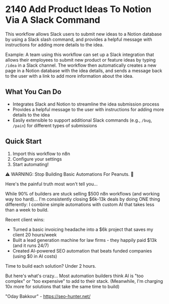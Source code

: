 # 2140 Add Product Ideas To Notion Via A Slack Command

This workflow allows Slack users to submit new ideas to a Notion database by using a Slack slash command, and provides a helpful message with instructions for adding more details to the idea.

Example: A team using this workflow can set up a Slack integration that allows their employees to submit new product or feature ideas by typing `/idea` in a Slack channel. The workflow then automatically creates a new page in a Notion database with the idea details, and sends a message back to the user with a link to add more information about the idea.

## What You Can Do
- Integrates Slack and Notion to streamline the idea submission process
- Provides a helpful message to the user with instructions for adding more details to the idea
- Easily extensible to support additional Slack commands (e.g., `/bug`, `/pain`) for different types of submissions

## Quick Start
1. Import this workflow to n8n
2. Configure your settings
3. Start automating!

⚠️ WARNING: Stop Building Basic Automations For Peanuts. 🚫

Here's the painful truth most won't tell you...

While 90% of builders are stuck selling $500 n8n workflows (and working way too hard)...
I'm consistently closing $6k-13k deals by doing ONE thing differently:
I combine simple automations with custom AI that takes less than a week to build.

Recent client wins:
* Turned a basic invoicing headache into a $6k project that saves my client 20 hours/week
* Built a lead generation machine for law firms - they happily paid $13k (and it runs 24/7)
* Created AI-powered SEO automation that beats funded companies (using $0 in AI costs)

Time to build each solution? Under 2 hours.

But here's what's crazy...
Most automation builders think AI is "too complex" or "too expensive" to add to their stack.
(Meanwhile, I'm charging 10x more for solutions that take the same time to build)

"Oday Bakkour" - https://seo-hunter.net/
